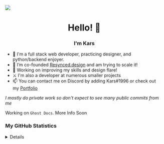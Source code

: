 <a href="https://kars.bio" align="center">
  <img src="[https://cdn.discordapp.com/attachments/1250416372706443315/1307401807273918485/profile_banner.png?ex=673a2c51&is=6738dad1&hm=151a815b16f8d71997cee5e8c64029d6f87aed7bc78eb22c399f69a28e01e50f&](https://cdn.discordapp.com/attachments/1250416372706443315/1307404062815289374/Profile_Cover_2.png?ex=673a2e6a&is=6738dcea&hm=a0def7291dcf03d4bf279851f87bde1e80f6dd0d85b2272e5ac6a9a11486674f&)" 
    align="center"
    >
<a/>

<h1 align='center'>Hello! 👋</h1>

<h3 align='center'>I'm Kars</h3>

-   🌱 I'm a full stack web developer, practicing designer, and python/backend enjoyer.
-   🔭 I’m co-founded [Resynced.design](https://resynced.design) and am trying to scale it!
-   🧠 Working on improving my skills and design flare!
-   ⚔ I'm also a developer at numerous smaller projects
-   📫 You can contact me on Discord by adding Kars#1996 or check out my [Portfolio](https://kars.bio)

_I mostly do private work so don't expect to see many public commits from me_

Working on `Ghost Docs`. More Info Soon

### My GitHub Statistics

<details>
  <p align="center">  
    <a href="https://github.com/kars1996">
      <img alt="GitHub Stats" src="https://streak-stats.demolab.com/?user=kars1996&theme=dark&hide_border=true&border_radius=24"/>
    </a>
  </p>
  <p> Languages/Tools:</p>
  <p><b>Python, CSS, JS, HTML, NodeJS, NextJS, React, React Native, TypeScript, C++, C, C#, Bash, Lua, Java, Rust, Go (Probably More lol) but I'm bad at most of them.</b></p>
  I also take Discord Bot and Website commisions. Contact info found on my site.<b>
  I also have over 300+ Private repos that i actively work on so don't worry about how much i code! You can always check my activity Graph

  <p align="center">  
    <a href="https://github.com/kars1996">
      <img alt="CodeTime Badge" src="https://img.shields.io/endpoint?style=social&color=222&url=https%3A%2F%2Fapi.codetime.dev%2Fshield%3Fid%3D27237%26project%3D%26in=0">
    </a>
  </p>
</details>
